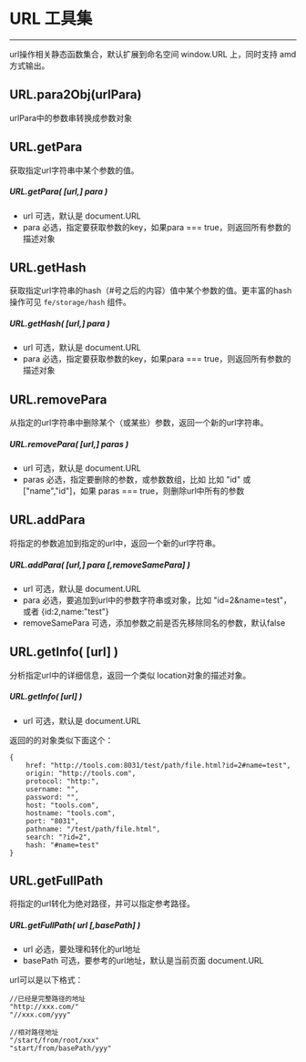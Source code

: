 # URL 工具集 #
---
url操作相关静态函数集合，默认扩展到命名空间 window.URL 上，同时支持 amd 方式输出。

## URL.para2Obj(urlPara) ##
urlPara中的参数串转换成参数对象

## URL.getPara ##
获取指定url字符串中某个参数的值。

##### URL.getPara( [url,] para )
- url 可选，默认是 document.URL
- para 必选，指定要获取参数的key，如果para === true，则返回所有参数的描述对象

## URL.getHash ##
获取指定url字符串的hash（#号之后的内容）值中某个参数的值。更丰富的hash操作可见 `fe/storage/hash` 组件。

##### URL.getHash( [url,] para )

- url 可选，默认是 document.URL
- para 必选，指定要获取参数的key，如果para === true，则返回所有参数的描述对象

## URL.removePara ##
从指定的url字符串中删除某个（或某些）参数，返回一个新的url字符串。

##### URL.removePara( [url,] paras )

- url 可选，默认是 document.URL
- paras 必选，指定要删除的参数，或参数数组，比如 比如 "id" 或 ["name","id"]，如果 paras === true，则删除url中所有的参数

## URL.addPara ##
将指定的参数追加到指定的url中，返回一个新的url字符串。

##### URL.addPara( [url,] para [,removeSamePara] )
- url 可选，默认是 document.URL
- para 必选，要追加到url中的参数字符串或对象，比如 "id=2&name=test"，或者 {id:2,name:"test"}
- removeSamePara 可选，添加参数之前是否先移除同名的参数，默认false

## URL.getInfo( [url] ) ##
分析指定url中的详细信息，返回一个类似 location对象的描述对象。

##### URL.getInfo( [url] )
- url 可选，默认是 document.URL

返回的的对象类似下面这个：

	{
		href: "http://tools.com:8031/test/path/file.html?id=2#name=test",
        origin: "http://tools.com",
        protocol: "http:",
        username: "",
        password: "",
        host: "tools.com",
        hostname: "tools.com",
        port: "8031",
        pathname: "/test/path/file.html",
        search: "?id=2",
        hash: "#name=test"
	}

## URL.getFullPath ##
将指定的url转化为绝对路径，并可以指定参考路径。

##### URL.getFullPath( url [,basePath] )
- url 必选，要处理和转化的url地址
- basePath 可选，要参考的url地址，默认是当前页面 document.URL

url可以是以下格式：
	
	//已经是完整路径的地址
	"http://xxx.com/"
	"//xxx.com/yyy"

	//相对路径地址
	"/start/from/root/xxx"
	"start/from/basePath/yyy"
